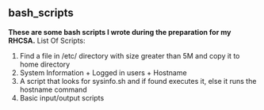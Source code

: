 ## bash_scripts
**These are some bash scripts I wrote during the preparation for my RHCSA.**
List Of Scripts:
1. Find a file in /etc/ directory with size greater than 5M and copy it to home directory
2. System Information + Logged in users + Hostname 
3. A script that looks for sysinfo.sh and if found executes it, else it runs the hostname command
4. Basic input/output scripts

